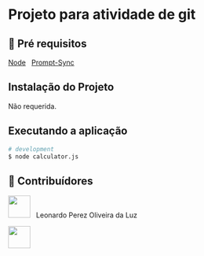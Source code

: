 # Projeto para atividade de git
 
## 🔐 Pré requisitos

<a href="https://nodejs.dev/">Node</a> &nbsp;
<a href="https://www.npmjs.com/package/prompt-sync">Prompt-Sync</a> &nbsp;


## Instalação do Projeto

Não requerida.

## Executando a aplicação

```bash
# development
$ node calculator.js
```

## 🤝 Contribuídores

<a href="https://github.com/LndTrinity"><img src="https://github.com/LndTrinity.png" width="45" height="45"></a> &nbsp;
Leonardo Perez Oliveira da Luz

<a href="https://github.com/TonhaoIsrael"><img src="https://github.com/TonhaoIsrael.png" width="45" height="45"></a> &nbsp;
